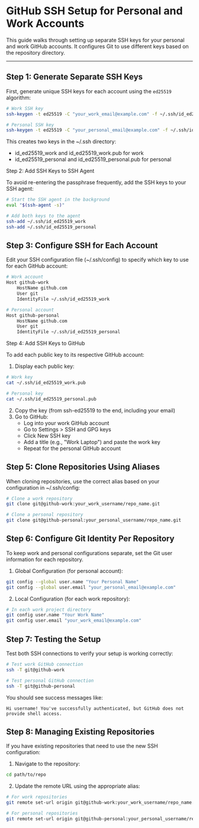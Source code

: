 # GitHub SSH Setup for Personal and Work Accounts

This guide walks through setting up separate SSH keys for your personal and work GitHub accounts. It configures Git to use different keys based on the repository directory.

---

## Step 1: Generate Separate SSH Keys

First, generate unique SSH keys for each account using the `ed25519` algorithm:

```bash
# Work SSH key
ssh-keygen -t ed25519 -C "your_work_email@example.com" -f ~/.ssh/id_ed25519_work

# Personal SSH key
ssh-keygen -t ed25519 -C "your_personal_email@example.com" -f ~/.ssh/id_ed25519_personal
```

This creates two keys in the ~/.ssh directory:
* id_ed25519_work and id_ed25519_work.pub for work
* id_ed25519_personal and id_ed25519_personal.pub for personal

Step 2: Add SSH Keys to SSH Agent

To avoid re-entering the passphrase frequently, add the SSH keys to your SSH agent:

```bash
# Start the SSH agent in the background
eval "$(ssh-agent -s)"

# Add both keys to the agent
ssh-add ~/.ssh/id_ed25519_work
ssh-add ~/.ssh/id_ed25519_personal
```

## Step 3: Configure SSH for Each Account

Edit your SSH configuration file (~/.ssh/config) to specify which key to use for each GitHub account:

```bash
# Work account
Host github-work
    HostName github.com
    User git
    IdentityFile ~/.ssh/id_ed25519_work

# Personal account
Host github-personal
    HostName github.com
    User git
    IdentityFile ~/.ssh/id_ed25519_personal
```

Step 4: Add SSH Keys to GitHub

To add each public key to its respective GitHub account:

1. Display each public key:

```bash
# Work key
cat ~/.ssh/id_ed25519_work.pub

# Personal key
cat ~/.ssh/id_ed25519_personal.pub
```

2. Copy the key (from ssh-ed25519 to the end, including your email)
3. Go to GitHub:
   * Log into your work GitHub account
   * Go to Settings > SSH and GPG keys
   * Click New SSH key
   * Add a title (e.g., "Work Laptop") and paste the work key
   * Repeat for the personal GitHub account

## Step 5: Clone Repositories Using Aliases

When cloning repositories, use the correct alias based on your configuration in ~/.ssh/config:

```bash
# Clone a work repository
git clone git@github-work:your_work_username/repo_name.git

# Clone a personal repository
git clone git@github-personal:your_personal_username/repo_name.git
```

## Step 6: Configure Git Identity Per Repository

To keep work and personal configurations separate, set the Git user information for each repository.

1. Global Configuration (for personal account):

```bash
git config --global user.name "Your Personal Name"
git config --global user.email "your_personal_email@example.com"
```

2. Local Configuration (for each work repository):

```bash
# In each work project directory
git config user.name "Your Work Name"
git config user.email "your_work_email@example.com"
```

## Step 7: Testing the Setup

Test both SSH connections to verify your setup is working correctly:

```bash
# Test work GitHub connection
ssh -T git@github-work

# Test personal GitHub connection
ssh -T git@github-personal
```

You should see success messages like:
```
Hi username! You've successfully authenticated, but GitHub does not provide shell access.
```

## Step 8: Managing Existing Repositories

If you have existing repositories that need to use the new SSH configuration:

1. Navigate to the repository:
```bash
cd path/to/repo
```

2. Update the remote URL using the appropriate alias:
```bash
# For work repositories
git remote set-url origin git@github-work:your_work_username/repo_name.git

# For personal repositories
git remote set-url origin git@github-personal:your_personal_username/repo_name.git
```



